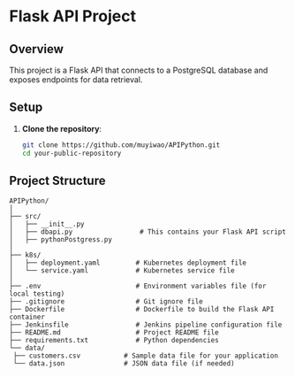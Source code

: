 # Flask API Project

## Overview
This project is a Flask API that connects to a PostgreSQL database and exposes endpoints for data retrieval.

## Setup

1. **Clone the repository**:
   ```sh
   git clone https://github.com/muyiwao/APIPython.git
   cd your-public-repository
   
## Project Structure

   ```plaintext
   APIPython/
   │
   ├── src/
   │   ├── __init__.py
   │   ├── dbapi.py                 # This contains your Flask API script
   │   ├── pythonPostgress.py
   │
   ├── k8s/
   │   ├── deployment.yaml         # Kubernetes deployment file
   │   └── service.yaml            # Kubernetes service file
   │
   ├── .env                        # Environment variables file (for local testing)
   ├── .gitignore                  # Git ignore file
   ├── Dockerfile                  # Dockerfile to build the Flask API container
   ├── Jenkinsfile                 # Jenkins pipeline configuration file
   ├── README.md                   # Project README file
   ├── requirements.txt            # Python dependencies
   └── data/
    ├── customers.csv           # Sample data file for your application
    └── data.json               # JSON data file (if needed)